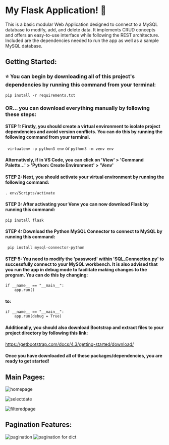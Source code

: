 
# My Flask Application! 🐉

This is a basic modular Web Application designed to connect to a MySQL database to modify, add, and delete data. It implements CRUD concepts and offers an easy-to-use interface while following the REST architecture. Included are the dependencies needed to run the app as well as a sample MySQL database.

## Getting Started:

### ⭐ You can begin by downloading all of this project's dependencies by running this command from your terminal:
`pip install -r requirements.txt`

### OR... you can download everything manually by following these steps:

#### STEP 1: Firstly, you should create a virtual environment to isolate project dependencies and avoid version conflicts. You can do this by running the following command from your terminal. 

` virtualenv -p python3 env` or  `python3 -m venv env`

#### Alternatively, if in VS Code, you can click on 'View' > 'Command Palette...' > 'Python: Create Environment' > 'Venv'

#### STEP 2: Next, you should activate your virtual environment by running the following command:
` . env/Scripts/activate `

#### STEP 3: After activating your Venv you can now download Flask by running this command:  
`pip install flask`

#### STEP 4: Download the Python MySQL Connector to connect to MySQL by running this command:

` pip install mysql-connector-python`

#### STEP 5: You need to modify the 'password' within 'SQL_Connection.py' to successfully connect to your MySQL workbench. It is also advised that you run the app in debug mode to facilitate making changes to the program. You can do this by changing:

```
if __name__ == "__main__":
    app.run()
```

#### to:


```
if __name__ == "__main__":
    app.run(debug = True)
```

#### Additionally, you should also download Bootstrap and extract files to your project directory by following this link:
https://getbootstrap.com/docs/4.3/getting-started/download/ 

#### Once you have downloaded all of these packages/dependencies, you are ready to get started!


## Main Pages:
![homepage](https://github.com/hussiel/Hello-Flask/assets/142855475/3a15fb54-a5db-42cd-adc9-b5491fa24c9c)

![selectdate](https://github.com/hussiel/Hello-Flask/assets/142855475/8020ef5c-713d-4731-8de2-95981b937527)

![filteredpage](https://github.com/hussiel/Hello-Flask/assets/142855475/f1e876b7-bf30-4830-8da4-52957996e634)


## Pagination Features:
![pagination](https://github.com/hussiel/Hello-Flask/assets/142855475/6d3dcb84-3641-4432-91da-02f4d1063642)
![pagination for dict](https://github.com/hussiel/Hello-Flask/assets/142855475/2d8cbbd0-46c6-4c84-bd7d-cb3d3e784ed5)









